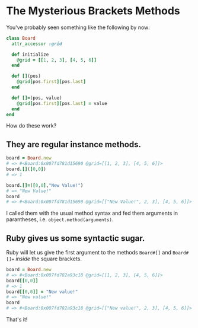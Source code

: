 # The Mysterious Brackets Methods

You've probably seen something like the following by now:

```ruby
class Board
  attr_accessor :grid

  def initialize
    @grid = [[1, 2, 3], [4, 5, 6]]
  end

  def [](pos)
    @grid[pos.first][pos.last]
  end

  def []=(pos, value)
    @grid[pos.first][pos.last] = value
  end
end
```

How do these work?

## They are regular instance methods.

```ruby
board = Board.new
# => #<Board:0x007fd781d15690 @grid=[[1, 2, 3], [4, 5, 6]]>
board.[]([0,0])
# => 1

board.[]=([0,0],"New Value!")
# => "New Value!"
board
# => #<Board:0x007fd781d15690 @grid=[["New Value!", 2, 3], [4, 5, 6]]>
```

I called them with the usual method syntax and fed them arguments in parantheses, i.e. `object.method(arguments)`.

## Ruby gives us some syntactic sugar.

Ruby will let us give the first argument to the methods `Board#[]` and `Board#[]=` _inside_ the square brackets.

```ruby
board = Board.new
# => #<Board:0x007fd782a93c18 @grid=[[1, 2, 3], [4, 5, 6]]>
board[[0,0]]
# => 1
board[[0,0]] = "New value!"
# => "New value!"
board
# => #<Board:0x007fd782a93c18 @grid=[["New value!", 2, 3], [4, 5, 6]]>
```

That's it!